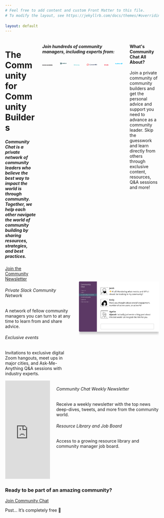 ```yaml
---
# Feel free to add content and custom Front Matter to this file.
# To modify the layout, see https://jekyllrb.com/docs/themes/#overriding-theme-defaults

layout: default
---
```

<div class="columns">
  <div class="column col-10 col-mx-auto  text-center py-32">
    <h1 class="text-primary">The Community for Community Builders</h1>
    <h5 class="text-normal">Community Chat is a private network of community leaders who believe the best way to impact the world is through community. Together, we help each other navigate the world of community building by sharing resources, strategies, and best practices. </h5>
    <div class="py-8">
      <a class="btn btn-lg btn-primary m-2" href="/join">Join the Community</a>
      <a class="btn btn-lg btn-outline btn-dark m-2" href="/newsletter">Newsletter</a>
    </div>
  </div>
  <div class="column col-12 text-center bg-gray p-8 pt-12 mb-32 br">
    <h5>Join hundreds of community managers, including experts from:</h5>
    <div class="columns col-x-align">
      <div class="column col-2 col-md-4 col-sm-6 text-center">
        <img class="my-2" style="max-width: 90%" src="assets/indiehackers.png">
      </div>
      <div class="column col-2 col-md-4 col-sm-6 text-center">
        <img style="max-width: 90%" src="assets/zendesk.png">
      </div>
      <div class="column col-2 col-md-4 col-sm-6 text-center">
        <img style="max-width: 90%" src="assets/godaddy.png">
      </div>
      <div class="column col-2 col-md-4 col-sm-6 text-center">
        <img style="max-width: 90%" src="assets/convertkit.png">
      </div>
      <div class="column col-2 col-md-4 col-sm-6 text-center">
        <img style="max-width: 90%" src="assets/twilio.png">
      </div>
      <div class="column col-2 col-md-4 col-sm-6 text-center">
        <img style="max-width: 90%" src="assets/twitter.png">
      </div>
    </div>
  </div>

  
  <div class="column col-12 mt-8 text-center">
    <h4>What's Community Chat All About?</h4>
    <p>Join a private community of community builders and get the personal advice and support you need to advance as a community leader. Skip the guesswork and learn directly from others through exclusive content, resources, Q&A sessions and more!</p>
  </div>
</div>
<div class="columns col-x-align my-16">
  <div class="column col-5 col-sm-12 col-mr-auto my-8">
    <h6>Private Slack Community Network</h6>
    <p>A network of fellow community managers you can turn to at any time to learn from and share advice.</p>
    <h6>Exclusive events</h6>
    <p>Invitations to exclusive digital Zoom hangouts, meet ups in major cities, and Ask-Me-Anything Q&A sessions with industry experts.</p>
  </div>
  <div class="column col-6 col-sm-12 my-8">
    <img style="width: 100%;   box-shadow: 0 8px 6px -1px rgba(0, 0, 0, 0.2);" src="assets/slack-img.png"/>
  </div>
</div>
<div class="columns col-x-align my-16">
  <div class="column col-6 col-sm-12 my-8">
    <iframe src="https://commchat.substack.com/embed" width="100%" height="320" style="border:1px solid #EEE; background:white;" frameborder="0" scrolling="no"></iframe>
  </div>
  <div class="column col-5 col-sm-12 col-ml-auto my-8">
    <h6>Community Chat Weekly Newsletter</h6>
    <p>Receive a weekly newsletter with the top news deep-dives, tweets, and more from the community world.</p>
    <h6>Resource Library and Job Board</h6>
    <p>Access to a growing resource library and community manager job board.</p>
  </div>
</div>

<div class="columns my-32">
  <div class="column col-12 text-center bg-primary br p-8">
  <h3>Ready to be part of an amazing community?</h3>
  <a class="btn btn-lg my-4" href="https://commchat.commsor.com/">Join Community Chat</a>
  <p>Psst... It’s completely free 🤗</p>
  </div>
</div>
